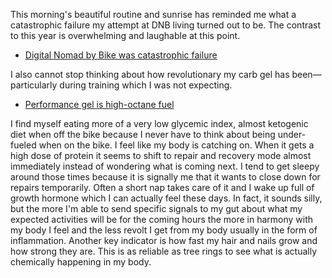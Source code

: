 This morning's beautiful routine and sunrise has reminded me what a catastrophic failure my attempt at DNB living turned out to be. The contrast to this year is overwhelming and laughable at this point. 

- [Digital Nomad by Bike was catastrophic failure](../Cycling/Digital%20Nomad%20by%20Bike%20was%20catastrophic%20failure.md)

I also cannot stop thinking about how revolutionary my carb gel has been—particularly during training which I was not expecting.

- [Performance gel is high-octane fuel](../Cycling/Performance%20gel%20is%20high-octane%20fuel.md)

I find myself eating more of a very low glycemic index, almost ketogenic diet when off the bike because I never have to think about being under-fueled when on the bike. I feel like my body is catching on. When it gets a high dose of protein it seems to shift to repair and recovery mode almost immediately instead of wondering what is coming next. I tend to get sleepy around those times because it is signally me that it wants to close down for repairs temporarily. Often a short nap takes care of it and I wake up full of growth hormone which I can actually feel these days. In fact, it sounds silly, but the more I'm able to send specific signals to my gut about what my expected activities will be for the coming hours the more in harmony with my body I feel and the less revolt I get from my body usually in the form of inflammation. Another key indicator is how fast my hair and nails grow and how strong they are. This is as reliable as tree rings to see what is actually chemically happening in my body.
